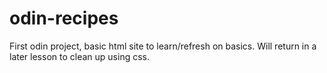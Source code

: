 # odin-recipes
First odin project, basic html site to learn/refresh on basics.  Will return in a later lesson to clean up using css.
